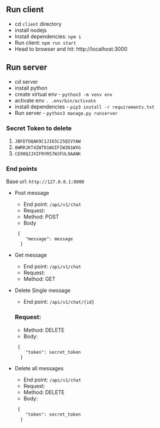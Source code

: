 ## Run client
- cd `client` directory
- install nodejs
- Install dependencies: `npm i`
- Run client: `npm run start`
- Head to browser and hit: http://localhost:3000

## Run server
- cd server
- install python
- create virtual env - `python3 -m venv env`
- activate env `. .env/bin/activate`
- install dependencies - `pip3 install -r requirements.txt`
- Run server - `python3 manage.py runserver`

### Secret Token to delete
1. `JBFDTOQAK9C1JI65C25QIVYAW`
2. `0WRRJKT4ZWT01WUIFIW3N1WVG`
3. `CE90QJJXIFRYR57WJFUL9AANK`

### End points
Base url: `http://127.0.0.1:8000`
- Post message
    - End point: `/api/v1/chat`
    - Request:
    - Method: POST
    - Body
    ```
     {
        "message": message
      }
    ```
- Get message
  - End point: `/api/v1/chat`
  - Request:
  - Method: GET
  
- Delete Single message
  - End point: `/api/v1/chat/{id}`
  ### Request:
  - Method: DELETE
  - Body:
  ```
   {
      "token": secret_token
    }
  ```
- Delete all messages
  - End point: `/api/v1/chat`
  - Request:
  - Method: DELETE
  - Body:
  ```
   {
      "token": secret_token
    }
  ```

